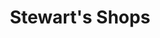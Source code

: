 ---
title: "Stewart's Shops"
url: /ballston-spa/stewarts-shops-northline-road/
shop: Lebensmittel
---